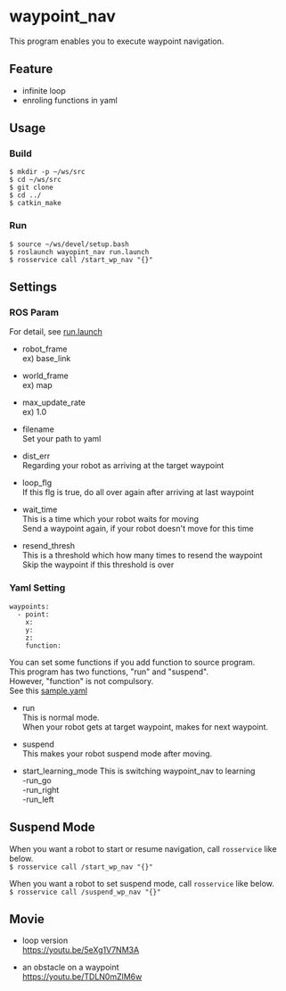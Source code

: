 # waypoint_nav
This program enables you to execute waypoint navigation.

## Feature
- infinite loop
- enroling functions in yaml

## Usage
### Build
```
$ mkdir -p ~/ws/src
$ cd ~/ws/src
$ git clone 
$ cd ../
$ catkin_make
```

### Run
```
$ source ~/ws/devel/setup.bash
$ roslaunch wayopint_nav run.launch
$ rosservice call /start_wp_nav "{}"
```

## Settings
### ROS Param
For detail, see [run.launch](https://github.com/tiger0421/waypoint_nav/blob/main/launch/run.launch)
- robot_frame  
  ex) base_link

- world_frame  
  ex) map

- max_update_rate  
  ex) 1.0

- filename  
  Set your path to yaml

- dist_err  
  Regarding your robot as arriving at the target waypoint

- loop_flg  
  If this flg is true, do all over again after arriving at last waypoint

- wait_time  
  This is a time which your robot waits for moving  
  Send a waypoint again, if your robot doesn't move for this time

- resend_thresh  
  This is a threshold which how many times to resend the waypoint  
  Skip the waypoint if this threshold is over

### Yaml Setting
```
waypoints:
  - point:
    x:
    y:
    z:
    function:
```
You can set some functions if you add function to source program.  
This program has two functions, "run" and "suspend".  
However, "function" is not compulsory.  
See this [sample.yaml](https://github.com/tiger0421/waypoint_nav/blob/main/config/sample.yaml)

- run  
  This is normal mode.  
  When your robot gets at target waypoint, makes for next waypoint.

- suspend  
  This makes your robot suspend mode after moving.
- start_learning_mode
  This is switching waypoint_nav to learning  
-run_go  
-run_right  
-run_left  
## Suspend Mode
When you want a robot to start or resume navigation, call `rosservice` like below.  
`
$ rosservice call /start_wp_nav "{}"
`

When you want a robot to set suspend mode, call `rosservice` like below.  
`
$ rosservice call /suspend_wp_nav "{}"
`

## Movie
- loop version  
https://youtu.be/5eXg1V7NM3A

- an obstacle on a waypoint  
https://youtu.be/TDLN0mZlM6w
